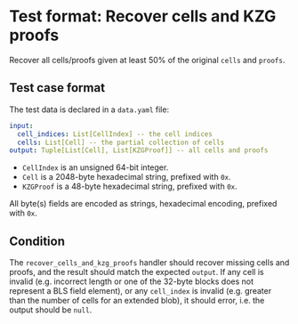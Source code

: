 # Test format: Recover cells and KZG proofs

Recover all cells/proofs given at least 50% of the original `cells` and `proofs`.

## Test case format

The test data is declared in a `data.yaml` file:

```yaml
input:
  cell_indices: List[CellIndex] -- the cell indices
  cells: List[Cell] -- the partial collection of cells
output: Tuple[List[Cell], List[KZGProof]] -- all cells and proofs
```

- `CellIndex` is an unsigned 64-bit integer.
- `Cell` is a 2048-byte hexadecimal string, prefixed with `0x`.
- `KZGProof` is a 48-byte hexadecimal string, prefixed with `0x`.

All byte(s) fields are encoded as strings, hexadecimal encoding, prefixed with `0x`.

## Condition

The `recover_cells_and_kzg_proofs` handler should recover missing cells and proofs, and the result should match the expected `output`. If any cell is invalid (e.g. incorrect length or one of the 32-byte blocks does not represent a BLS field element), or any `cell_index` is invalid (e.g. greater than the number of cells for an extended blob), it should error, i.e. the output should be `null`.

